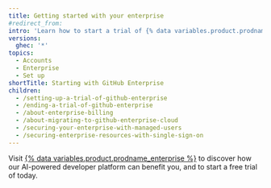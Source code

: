 ```yaml
---
title: Getting started with your enterprise
#redirect_from:
intro: 'Learn how to start a trial of {% data variables.product.prodname_enterprise %}, and about enterprise billing and migrations.'
versions:
  ghec: '*'
topics:
  - Accounts
  - Enterprise
  - Set up
shortTitle: Starting with GitHub Enterprise
children:
  - /setting-up-a-trial-of-github-enterprise
  - /ending-a-trial-of-github-enterprise
  - /about-enterprise-billing
  - /about-migrating-to-github-enterprise-cloud
  - /securing-your-enterprise-with-managed-users
  - /securing-enterprise-resources-with-single-sign-on
---
```


Visit [{% data variables.product.prodname_enterprise %}](https://github.com/enterprise) to discover how our AI-powered developer platform can benefit you, and to start a free trial of today.
